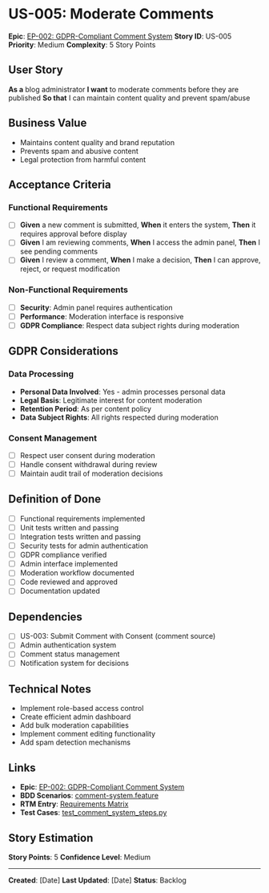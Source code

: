 # US-005: Moderate Comments

**Epic**: [EP-002: GDPR-Compliant Comment System](../epics/EP-002-gdpr-compliant-comment-system.md)
**Story ID**: US-005
**Priority**: Medium
**Complexity**: 5 Story Points

## User Story
**As a** blog administrator
**I want** to moderate comments before they are published
**So that** I can maintain content quality and prevent spam/abuse

## Business Value
- Maintains content quality and brand reputation
- Prevents spam and abusive content
- Legal protection from harmful content

## Acceptance Criteria
### Functional Requirements
- [ ] **Given** a new comment is submitted, **When** it enters the system, **Then** it requires approval before display
- [ ] **Given** I am reviewing comments, **When** I access the admin panel, **Then** I see pending comments
- [ ] **Given** I review a comment, **When** I make a decision, **Then** I can approve, reject, or request modification

### Non-Functional Requirements
- [ ] **Security**: Admin panel requires authentication
- [ ] **Performance**: Moderation interface is responsive
- [ ] **GDPR Compliance**: Respect data subject rights during moderation

## GDPR Considerations
### Data Processing
- **Personal Data Involved**: Yes - admin processes personal data
- **Legal Basis**: Legitimate interest for content moderation
- **Retention Period**: As per content policy
- **Data Subject Rights**: All rights respected during moderation

### Consent Management
- [ ] Respect user consent during moderation
- [ ] Handle consent withdrawal during review
- [ ] Maintain audit trail of moderation decisions

## Definition of Done
- [ ] Functional requirements implemented
- [ ] Unit tests written and passing
- [ ] Integration tests written and passing
- [ ] Security tests for admin authentication
- [ ] GDPR compliance verified
- [ ] Admin interface implemented
- [ ] Moderation workflow documented
- [ ] Code reviewed and approved
- [ ] Documentation updated

## Dependencies
- [ ] US-003: Submit Comment with Consent (comment source)
- [ ] Admin authentication system
- [ ] Comment status management
- [ ] Notification system for decisions

## Technical Notes
- Implement role-based access control
- Create efficient admin dashboard
- Add bulk moderation capabilities
- Implement comment editing functionality
- Add spam detection mechanisms

## Links
- **Epic**: [EP-002: GDPR-Compliant Comment System](../epics/EP-002-gdpr-compliant-comment-system.md)
- **BDD Scenarios**: [comment-system.feature](../../02-technical/bdd-scenarios/comment-system.feature)
- **RTM Entry**: [Requirements Matrix](../../traceability/requirements-matrix.md)
- **Test Cases**: [test_comment_system_steps.py](../../../tests/bdd/step_definitions/test_comment_system_steps.py)

## Story Estimation
**Story Points**: 5
**Confidence Level**: Medium

---
**Created**: [Date]
**Last Updated**: [Date]
**Status**: Backlog